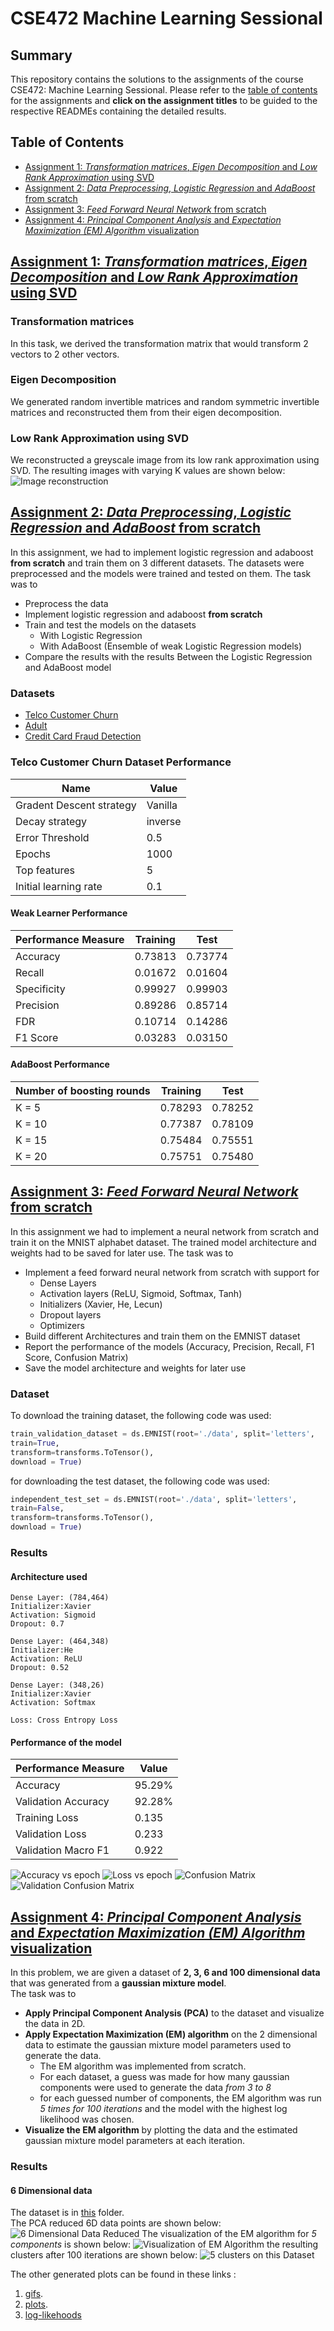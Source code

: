 # CSE472 Machine Learning Sessional
## Summary 
This repository contains the solutions to the assignments of the course CSE472: Machine Learning Sessional. Please refer to the [table of contents](#table-of-contents) for the assignments and **click on the assignment titles** to be guided to the respective READMEs containing the detailed results.
## Table of Contents
- [Assignment 1: *Transformation matrices*, *Eigen Decomposition* and *Low Rank Approximation* using SVD](#assignment-1-transformation-matrices-eigen-decomposition-and-low-rank-approximation-using-svd)
- [Assignment 2: *Data Preprocessing*, *Logistic Regression* and *AdaBoost* from scratch](#assignment-2-data-preprocessing-logistic-regression-and-adaboost-from-scratch)
- [Assignment 3: *Feed Forward Neural Network* from scratch](#assignment-3-feed-forward-neural-network-from-scratch)
- [Assignment 4: *Principal Component Analysis* and *Expectation Maximization (EM) Algorithm* visualization](#assignment-4-principal-component-analysis-and-expectation-maximization-em-algorithm-visualization)

## [Assignment 1: *Transformation matrices*, *Eigen Decomposition* and *Low Rank Approximation* using SVD](offline-1-linear-algebra/README.md)
### Transformation matrices
In this task, we derived the transformation matrix that would transform 2 vectors to 2 other vectors.
### Eigen Decomposition
We generated random invertible matrices and random symmetric invertible matrices and reconstructed them from their eigen decomposition.

### Low Rank Approximation using SVD
We reconstructed a greyscale image from its low rank approximation using SVD. The resulting images with varying K values are shown below:
![Image reconstruction](offline-1-linear-algebra/image_reconstruction.jpg)


## [Assignment 2: *Data Preprocessing*, *Logistic Regression* and *AdaBoost* from scratch](offline-2-LR-classifier-adaboost/README.md)
In this assignment, we had to implement logistic regression and adaboost **from scratch** and train them on 3 different datasets. The datasets were preprocessed and the models were trained and tested on them. The task was to
- Preprocess the data
- Implement logistic regression and adaboost **from scratch**
- Train and test the models on the datasets
    - With Logistic Regression
    - With AdaBoost (Ensemble of weak Logistic Regression models)
- Compare the results with the results Between the Logistic Regression and AdaBoost model

### Datasets
- [Telco Customer Churn](https://www.kaggle.com/datasets/blastchar/telco-customer-churn)
- [Adult](https://archive.ics.uci.edu/dataset/2/adult)
- [Credit Card Fraud Detection](https://www.kaggle.com/mlg-ulb/creditcardfraud)

### Telco Customer Churn Dataset Performance
| Name | Value |
|----------|----------|
| Gradent Descent strategy    | Vanilla    |
| Decay strategy    | inverse    |
| Error Threshold    | 0.5    |
| Epochs    | 1000    |
| Top features    | 5    |
| Initial learning rate  | 0.1    |

#### Weak Learner Performance
| Performance Measure | Training | Test |
|---------------------|----------|------|
| Accuracy            |    0.73813      |   0.73774   |
| Recall              |    0.01672      |   0.01604   |
| Specificity         |    0.99927      |   0.99903   |
| Precision           |    0.89286      |   0.85714   |
| FDR                 |    0.10714      |   0.14286   |
| F1 Score            |    0.03283      |   0.03150   |
                                     

#### AdaBoost Performance
| Number of boosting rounds | Training | Test |
|-------------------|----------|------|
| K = 5             |  0.78293   |  0.78252   |
| K = 10            |  0.77387   |  0.78109   |
| K = 15            |  0.75484   |  0.75551   |
| K = 20            |  0.75751   |  0.75480   |



## [Assignment 3: *Feed Forward Neural Network* from scratch](offline-3-fnn/README.md)
In this assignment we had to implement a neural network from scratch and train it on the MNIST alphabet dataset. The trained model architecture and weights had to be saved for later use. The task was to
- Implement a feed forward neural network from scratch with support for
    - Dense Layers
    - Activation layers (ReLU, Sigmoid, Softmax, Tanh)
    - Initializers (Xavier, He, Lecun)
    - Dropout layers
    - Optimizers
- Build different Architectures and train them on the EMNIST dataset
- Report the performance of the models (Accuracy, Precision, Recall, F1 Score, Confusion Matrix)
- Save the model architecture and weights for later use

### Dataset
To download the training dataset, the following code was used:
```python
train_validation_dataset = ds.EMNIST(root='./data', split='letters',
train=True,
transform=transforms.ToTensor(),
download = True)
```
for downloading the test dataset, the following code was used:
```python
independent_test_set = ds.EMNIST(root='./data', split='letters',
train=False,
transform=transforms.ToTensor(),
download = True)
```
### Results 
#### Architecture used
```
Dense Layer: (784,464)
Initializer:Xavier
Activation: Sigmoid
Dropout: 0.7

Dense Layer: (464,348)
Initializer:He
Activation: ReLU
Dropout: 0.52

Dense Layer: (348,26)
Initializer:Xavier
Activation: Softmax

Loss: Cross Entropy Loss
```

#### Performance of the model
| Performance Measure | Value |
|---------------------|-------|
| Accuracy            | 95.29%|
| Validation Accuracy | 92.28%|
| Training Loss       | 0.135 |
| Validation Loss     | 0.233 |
| Validation Macro F1 | 0.922 |

![Accuracy vs epoch](offline-3-fnn/report/1/accuracy.png)
![Loss vs epoch](offline-3-fnn/report/1/loss.png)
![Confusion Matrix](offline-3-fnn/report/1/Training%20Confusion%20Matrix.png)
![Validation Confusion Matrix](offline-3-fnn/report/1/Validation%20Confusion%20Matrix.png)


## [Assignment 4: *Principal Component Analysis* and *Expectation Maximization (EM) Algorithm* visualization](offline-4-pca/README.md)
In this problem, we are given a dataset of **2, 3, 6 and 100 dimensional data** that was generated from a **gaussian mixture model**. \
The task was to 
- **Apply Principal Component Analysis (PCA)** to the dataset and visualize the data in 2D. 
- **Apply Expectation Maximization (EM) algorithm** on the 2 dimensional data to estimate the gaussian mixture model parameters used to generate the data.
    - The EM algorithm was implemented from scratch.
    - For each dataset, a guess was made for how many gaussian components were used to generate the data *from 3 to 8*
    - for each guessed number of components, the EM algorithm was run *5 times for 100 iterations* and the model with the highest log likelihood was chosen.
- **Visualize the EM algorithm** by plotting the data and the estimated gaussian mixture model parameters at each iteration.

### Results

#### 6 Dimensional data
The dataset is in [this](offline-4-pca/data/6D_data_points.txt) folder.\
The PCA reduced 6D data points are shown below:
![6 Dimensional Data Reduced](offline-4-pca/assets/plots/6D_data_points-reduced-plot.jpg)
The visualization of the EM algorithm for *5 components* is shown below:
![Visualization of EM Algorithm](offline-4-pca/assets/gifs/6D_data_points-gmm-5.gif)
the resulting clusters after 100 iterations are shown below:
![5 clusters on this Dataset](offline-4-pca/assets/plots/6D_data_points-gmm-5.jpg)


The other generated plots can be found in these links : 
1. [gifs](offline-4-pca/assets/gifs/).
2. [plots](offline-4-pca/assets/plots/).
3. [log-likehoods](offline-4-pca/assets/log_likelihoods/)
